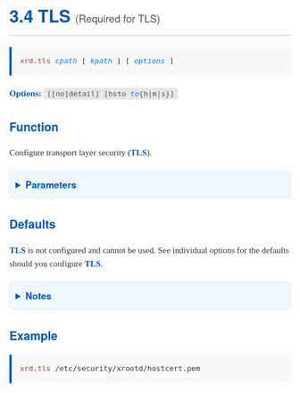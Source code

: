 <div style="font-family: 'Helvetica Neue', Arial, sans-serif; color: #333; line-height: 1.6;">

<h1 style="color: #0056b3; font-size: 2.2em; border-bottom: 2px solid #e0e0e0; padding-bottom: 10px; margin-bottom: 20px;">3.4 TLS <span style="font-size: 0.6em; font-weight: normal; color: #555;">(Required for TLS)</span></h1>

<pre style="background-color: #f8f8f8; padding: 15px; border-left: 4px solid #0056b3; margin-bottom: 20px; font-family: 'Consolas', 'Monaco', monospace; font-size: 1.1em; color: #333; overflow-x: auto;">
<code><span style="color: #c0392b;">xrd.tls</span> <em style="color: #007bff;">cpath</em> [ <em style="color: #007bff;">kpath</em> ] [ <em style="color: #007bff;">options</em> ]</code>
</pre>

<p style="font-family: 'Georgia', serif; font-size: 1.1em; color: #555;">
<strong style="color: #0056b3;">Options:</strong> <code style="background-color: #e6e6e6; padding: 3px 6px; border-radius: 4px; font-family: 'Consolas', 'Monaco', monospace; color: #555;">[[no]detail] [hsto <em style="color: #007bff;">to</em>{h|m|s}]</code>
</p>

<h2 style="color: #0056b3; font-family: 'Helvetica Neue', Arial, sans-serif; margin-top: 30px;">Function</h2>

<p style="font-family: 'Georgia', serif; font-size: 1.1em; color: #333; margin-bottom: 20px;">
Configure transport layer security (<strong style="color: #0056b3;">TLS</strong>).
</p>

<details style="background-color: #f0f8ff; border: 1px solid #d0e8ff; border-radius: 5px; padding: 10px; margin-bottom: 20px;">
  <summary style="font-weight: bold; cursor: pointer; color: #0056b3; font-family: 'Helvetica Neue', Arial, sans-serif; font-size: 1.2em;">Parameters</summary>
  <ul style="list-style-type: none; padding-left: 0; margin-top: 10px;">
    <li style="margin-bottom: 15px;">
      <strong style="color: #0056b3; font-family: 'Consolas', 'Monaco', monospace; font-size: 1.05em;">`cpath`</strong><br>
      <span style="font-family: 'Georgia', serif; color: #333;">Specifies the absolute path to the <strong style="color: #0056b3;">x509</strong> certificate file to use for <strong style="color: #0056b3;">TLS</strong>. The certificate must be in <strong style="color: #0056b3;">PEM</strong> format. The file may only be written by the owner.</span>
    </li>
    <li style="margin-bottom: 15px;">
      <strong style="color: #0056b3; font-family: 'Consolas', 'Monaco', monospace; font-size: 1.05em;">`kpath`</strong><br>
      <span style="font-family: 'Georgia', serif; color: #333;">Specifies the absolute path to the certificate’s <strong style="color: #0056b3;">x509</strong> private key file to use for <strong style="color: #0056b3;">TLS</strong>. The key must be in <strong style="color: #0056b3;">PEM</strong> format. The file may only be read and written by the owner of the file. If <em style="color: #007bff;">kpath</em> is not specified, then the certificate file must contain the key.</span>
    </li>
    <li style="margin-bottom: 15px;">
      <strong style="color: #0056b3; font-family: 'Consolas', 'Monaco', monospace; font-size: 1.05em;">`[no]detail`</strong><br>
      <span style="font-family: 'Georgia', serif; color: #333;">When <strong style="color: #0056b3;">detail</strong> is specified, detailed <strong style="color: #0056b3;">TLS</strong> trace back messages are printed along with explanatory messages. The <strong style="color: #0056b3;">nodetail</strong> option suppresses the <strong style="color: #0056b3;">TLS</strong> trace back messages. The default is <strong style="color: #0056b3;">nodetail</strong>. See the notes why this is so.</span>
    </li>
    <li>
      <strong style="color: #0056b3; font-family: 'Consolas', 'Monaco', monospace; font-size: 1.05em;">`to`</strong><br>
      <span style="font-family: 'Georgia', serif; color: #333;">Specifies the maximum amount of time a <strong style="color: #0056b3;">TLS</strong> handshake is allowed to take before the connection is closed. The <em style="color: #007bff;">to</em> value may be suffixed by <strong style="color: #0056b3;">h</strong> for hours, <strong style="color: #0056b3;">m</strong> for minutes, or <strong style="color: #0056b3;">s</strong> for seconds, respectively; otherwise, the <em style="color: #007bff;">to</em> value defaults to seconds. There is no default time limit for the <strong style="color: #0056b3;">TLS</strong> handshake.</span>
    </li>
  </ul>
</details>

<h2 style="color: #0056b3; font-family: 'Helvetica Neue', Arial, sans-serif; margin-top: 30px;">Defaults</h2>

<p style="font-family: 'Georgia', serif; font-size: 1.1em; color: #333; margin-bottom: 20px;">
<strong style="color: #0056b3;">TLS</strong> is not configured and cannot be used. See individual options for the defaults should you configure <strong style="color: #0056b3;">TLS</strong>.
</p>

<details style="background-color: #f0f8ff; border: 1px solid #d0e8ff; border-radius: 5px; padding: 10px; margin-bottom: 20px;">
  <summary style="font-weight: bold; cursor: pointer; color: #0056b3; font-family: 'Helvetica Neue', Arial, sans-serif; font-size: 1.2em;">Notes</summary>
  <ol style="font-family: 'Georgia', serif; color: #333; margin-top: 10px; padding-left: 20px;">
    <li style="margin-bottom: 8px;">Normally, a host certificate should be used because the client can use it to validate that it connected to the intended host.</li>
    <li style="margin-bottom: 8px;">If you specify the <strong style="color: #0056b3;">tls</strong> directive then you must specify the <strong style="color: #0056b3;">tlsca</strong> directive as well.</li>
    <li>Most <strong style="color: #0056b3;">TLS</strong> trace back messages do not provide any more information than the companion explanatory messages and, as such, is only useful for debugging purposes. This is why <strong style="color: #0056b3;">nodetail</strong> is the default. However, if you enable <strong style="color: #0056b3;">TLS</strong> tracing using the <strong style="color: #0056b3;">xrd.trace</strong> directive, <strong style="color: #0056b3;">detail</strong> is enabled regardless of what is specified.</li>
  </ol>
</details>

<h2 style="color: #0056b3; font-family: 'Helvetica Neue', Arial, sans-serif; margin-top: 30px;">Example</h2>

<pre style="background-color: #f8f8f8; padding: 15px; border-left: 4px solid #0056b3; margin-bottom: 20px; font-family: 'Consolas', 'Monaco', monospace; font-size: 1.1em; color: #333; overflow-x: auto;">
<code><span style="color: #c0392b;">xrd.tls</span> /etc/security/xrootd/hostcert.pem</code>
</pre>

</div>